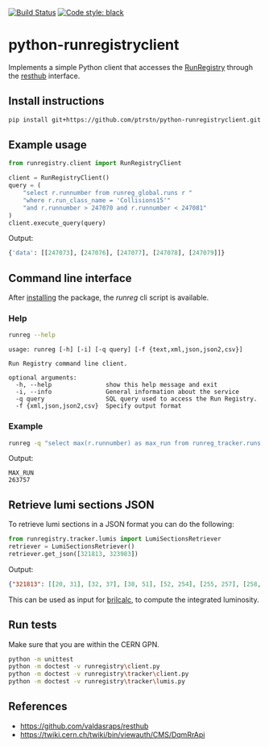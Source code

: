 [![Build Status](https://travis-ci.com/ptrstn/python-runregistryclient.svg?branch=master)](https://travis-ci.com/ptrstn/python-runregistryclient)
[![Code style: black](https://img.shields.io/badge/code%20style-black-000000.svg)](https://github.com/ambv/black)

# python-runregistryclient
Implements a simple Python client that accesses the [RunRegistry](https://cmswbmoffshift.web.cern.ch/cmswbmoffshift/runregistry_offline/index.jsf) through the [resthub](http://valdasraps.github.io/resthub/) interface.

## Install instructions
```bash
pip install git+https://github.com/ptrstn/python-runregistryclient.git
```

## Example usage

```python
from runregistry.client import RunRegistryClient

client = RunRegistryClient()
query = (
    "select r.runnumber from runreg_global.runs r "
    "where r.run_class_name = 'Collisions15'"
    "and r.runnumber > 247070 and r.runnumber < 247081"
)
client.execute_query(query)
```
Output:
```python
{'data': [[247073], [247076], [247077], [247078], [247079]]}
```

## Command line interface
After [installing](#install-instructions) the package, the *runreg* cli script is available.

### Help
```bash
runreg --help
```

```
usage: runreg [-h] [-i] [-q query] [-f {text,xml,json,json2,csv}]

Run Registry command line client.

optional arguments:
  -h, --help               show this help message and exit
  -i, --info               General information about the service
  -q query                 SQL query used to access the Run Registry.
  -f {xml,json,json2,csv}  Specify output format
```

### Example
```bash
runreg -q "select max(r.runnumber) as max_run from runreg_tracker.runs r where r.run_class_name = 'Collisions15'"
```

Output:
```csv
MAX_RUN
263757
```

## Retrieve lumi sections JSON
To retrieve lumi sections in a JSON format you can do the following:
```python
from runregistry.tracker.lumis import LumiSectionsRetriever
retriever = LumiSectionsRetriever()
retriever.get_json([321813, 323983])
```

Output:
```json
{"321813": [[20, 31], [32, 37], [38, 51], [52, 254], [255, 257], [258, 352], [353, 433]], "323983": [[1, 188]]}
```

This can be used as input for [brilcalc](https://cms-service-lumi.web.cern.ch/cms-service-lumi/brilwsdoc.html), to compute the integrated luminosity.
## Run tests
Make sure that you are within the CERN GPN.

```bash
python -m unittest
python -m doctest -v runregistry\client.py
python -m doctest -v runregistry\tracker\client.py
python -m doctest -v runregistry\tracker\lumis.py
```

## References
- https://github.com/valdasraps/resthub
- https://twiki.cern.ch/twiki/bin/viewauth/CMS/DqmRrApi
